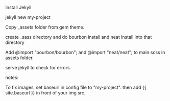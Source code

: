 Install Jekyll

jekyll new my-project

Copy _assets folder from gem theme.

create _sass directory and do bourbon install and neat install into that directory

Add @import "bourbon/bourbon"; and @import "neat/neat"; to main.scss in assets folder.

serve jekyll to check for errors.

notes:

To fix images, set baseurl in config file to "my-project". then add {{ site.baseurl }} in front of your img src. 
